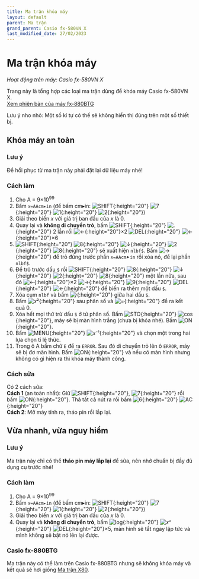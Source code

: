 ```yaml
---
title: Ma trận khóa máy
layout: default
parent: Ma trận
grand_parent: Casio fx-580VN X
last_modified_date: 27/02/2023
---
```


# Ma trận khóa máy
*Hoạt động trên máy: Casio fx-580VN X*

Trang này là tổng hợp các loại ma trận dùng để khóa máy Casio fx-580VN X.  
[Xem phiên bản của máy fx-880BTG](/thu-vien-ma-tran/docs/fx880btg/ma-tran/ma-tran-khoa-may.html)

Lưu ý nho nhỏ: Một số kí tự có thể sẽ không hiển thị đúng trên một số thiết bị.

## Khóa máy an toàn
### Lưu ý
Để hồi phục từ ma trận này phải đặt lại dữ liệu máy nhé!

### Cách làm
1. Cho A = 9×10<sup>99</sup>
2. Bấm `𝑥=AAcm▸in` (để bấm cm▸in: ![SHIFT]{:height="20"} ![7]{:height="20"} ![1]{:height="20"} ![2]{:height="20"})
3. Giải theo biến 𝑥 với giá trị ban đầu của 𝑥 là 0.
4. Quay lại và **không di chuyển trỏ**, bấm ![SHIFT]{:height="20"} ![.]{:height="20"} 2 lần rồi ![←]{:height="20"}×2 ![DEL]{:height="20"} ![←]{:height="20"}×6
5. ![SHIFT]{:height="20"} ![8]{:height="20"} ![↓]{:height="20"} ![2]{:height="20"} ![8]{:height="20"} sẽ xuất hiện `nlbf$`. Bấm ![→]{:height="20"} để trỏ đứng trước phần `𝑥=AAcm⯈in` rồi xóa nó, để lại phần `nlbf$`.
6. Để trỏ trước dấu `$` rồi ![SHIFT]{:height="20"} ![8]{:height="20"} ![↓]{:height="20"} ![2]{:height="20"} ![8]{:height="20"} một lần nữa, sau đó ![←]{:height="20"}×2 ![→]{:height="20"} ![9]{:height="20"} ![DEL]{:height="20"} ![←]{:height="20"} để biến ra thêm một dấu `$`.
7. Xóa cụm `nlbf` và bấm ![⁄]{:height="20"} giữa hai dấu `$`.
8. Bấm ![𝑥²]{:height="20"} sau phân số và ![=]{:height="20"} để ra kết quả 0.
9. Xóa hết mọi thứ trừ dấu `$` ở tử phân số. Bấm ![STO]{:height="20"} ![cos]{:height="20"}, máy sẽ bị màn hình trắng (chưa bị khóa nhé). Bấm ![ON]{:height="20"}.
10. Bấm ![MENU]{:height="20"} ![𝑥⁻¹]{:height="20"} và chọn một trong hai lựa chọn tỉ lệ thức.
11. Trong ô A bấm chữ `E` để ra `ERROR`. Sau đó di chuyển trỏ lên ô `ERROR`, máy sẽ bị đơ màn hình. Bấm ![ON]{:height="20"} và nếu có màn hình nhưng không có gì hiện ra thì khóa máy thành công.

### Cách sửa
Có 2 cách sửa:  
**Cách 1** (an toàn nhất): Giữ ![SHIFT]{:height="20"}, ![7]{:height="20"} rồi bấm ![ON]{:height="20"}. Thả tất cả nút ra rồi bấm ![6]{:height="20"} ![AC]{:height="20"}  
**Cách 2**: Mở máy tính ra, tháo pin rồi lắp lại.

## Vừa nhanh, vừa nguy hiểm
### Lưu ý
Ma trận này chỉ có thể **tháo pin máy lắp lại** để sửa, nên nhớ chuẩn bị đầy đủ dụng cụ trước nhé!

### Cách làm
1. Cho A = 9×10<sup>99</sup>
2. Bấm `𝑥=AAcm▸in` (để bấm cm▸in: ![SHIFT]{:height="20"} ![7]{:height="20"} ![1]{:height="20"} ![2]{:height="20"})
3. Giải theo biến 𝑥 với giá trị ban đầu của 𝑥 là 0.
4. Quay lại và **không di chuyển trỏ**, bấm ![log]{:height="20"} ![𝑥^]{:height="20"} ![DEL]{:height="20"}×5, màn hình sẽ tắt ngay lập tức và mình không sẽ bật nó lên lại được.

### Casio fx-880BTG
Ma trận này có thể làm trên Casio fx-880BTG nhưng sẽ không khóa máy và kết quả sẽ hơi giống [Ma trận X80](/thu-vien-ma-tran/docs/ma-tran/ma-tran-x80.html).

[SHIFT]: /thu-vien-ma-tran/images/fx580vnx/shift.png
[ALPHA]: /thu-vien-ma-tran/images/fx580vnx/alpha.png
[MENU]: /thu-vien-ma-tran/images/fx580vnx/menu.png
[ON]: /thu-vien-ma-tran/images/fx580vnx/on.png
[←]: /thu-vien-ma-tran/images/fx580vnx/dpad_left.png
[→]: /thu-vien-ma-tran/images/fx580vnx/dpad_right.png
[↓]: /thu-vien-ma-tran/images/fx580vnx/dpad_down.png
[⁄]: /thu-vien-ma-tran/images/fx580vnx/frac.png
[𝑥²]: /thu-vien-ma-tran/images/fx580vnx/expo_2.png
[𝑥^]: /thu-vien-ma-tran/images/fx580vnx/expo.png
[log]: /thu-vien-ma-tran/images/fx580vnx/log.png
[𝑥⁻¹]: /thu-vien-ma-tran/images/fx580vnx/expo_-1.png
[cos]: /thu-vien-ma-tran/images/fx580vnx/cos.png
[STO]: /thu-vien-ma-tran/images/fx580vnx/sto.png
[S⇔D]: /thu-vien-ma-tran/images/fx580vnx/sd.png
[DEL]: /thu-vien-ma-tran/images/fx580vnx/del.png
[AC]: /thu-vien-ma-tran/images/fx580vnx/ac.png
[1]: /thu-vien-ma-tran/images/fx580vnx/1.png
[2]: /thu-vien-ma-tran/images/fx580vnx/2.png
[6]: /thu-vien-ma-tran/images/fx580vnx/6.png
[7]: /thu-vien-ma-tran/images/fx580vnx/7.png
[8]: /thu-vien-ma-tran/images/fx580vnx/8.png
[9]: /thu-vien-ma-tran/images/fx580vnx/9.png
[.]: /thu-vien-ma-tran/images/fx580vnx/decimal.png
[=]: /thu-vien-ma-tran/images/fx580vnx/exec.png
